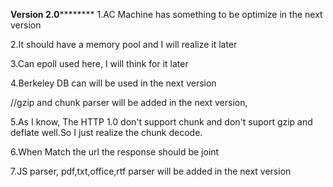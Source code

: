********************Version 2.0****************************
1.AC Machine has something to be optimize in the next version

2.It should have a memory pool and I will realize it later

3.Can epoll used here, I will think for it later

4.Berkeley DB can will be used in the next version

//gzip and chunk parser will be added in the next version, 

5.As I know, The HTTP 1.0 don't support chunk and don't suport gzip and deflate well.So I just realize the chunk decode.

6.When Match the url the response should be joint

7.JS parser, pdf,txt,office,rtf parser will be added in the next version
